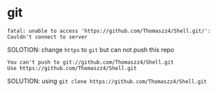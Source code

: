 # git 

```shell
fatal: unable to access 'https://github.com/Thomaszz4/Shell.git/': Couldn't connect to server
```

SOLOTION: change `https` to `git`  but can not push this repo

```shell
You can't push to git://github.com/Thomaszz4/Shell.git
Use https://github.com/Thomaszz4/Shell.git
```

SOLUTION: using `git clone https://github.com/Thomaszz4/Shell.git`



